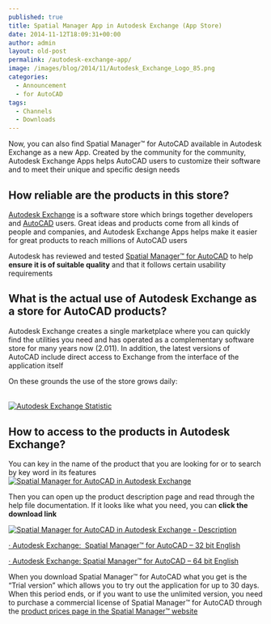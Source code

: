 ```yaml
---
published: true
title: Spatial Manager App in Autodesk Exchange (App Store)
date: 2014-11-12T18:09:31+00:00
author: admin
layout: old-post
permalink: /autodesk-exchange-app/
image: /images/blog/2014/11/Autodesk_Exchange_Logo_85.png
categories:
  - Announcement
  - for AutoCAD
tags:
  - Channels
  - Downloads
---
```

Now, you can also find Spatial Manager™ for AutoCAD available in Autodesk Exchange as a new App. Created by the community for the community, Autodesk Exchange Apps helps AutoCAD users to customize their software and to meet their unique and specific design needs<!--more-->

## <span>How reliable are the products in this store?</span>

<a title="Autodesk Exchange main page" href="https://apps.exchange.autodesk.com/" target="_blank" rel="nofollow">Autodesk Exchange</a> is a software store which brings together developers and <a title="AutoCAD product page" href="http://www.autodesk.com/products/autocad/overview" target="_blank" rel="nofollow">AutoCAD</a> users. Great ideas and products come from all kinds of people and companies, and Autodesk Exchange Apps helps make it easier for great products to reach millions of AutoCAD users

Autodesk has reviewed and tested <a title="Spatial Manager™ for AutoCAD product page" href="/spm-forautocad/" target="_blank" rel="nofollow">Spatial Manager™ for AutoCAD</a> to help **ensure it is of suitable quality** and that it follows certain usability requirements

## <span>What is the</span> <span>actual use</span> of <span>Autodesk</span> <span>Exchange</span> as a store <span>for AutoCAD</span> <span>products</span>?

Autodesk Exchange creates a single marketplace where you can quickly find the utilities you need and has <span>operated as</span> <span>a complementary software store</span> <span>for many years now (2.011)</span>. <span>In addition,</span> <span>the latest versions of</span> <span>AutoCAD</span> <span>include</span> <span>direct access to</span> <span>Exchange from the</span> <span>interface</span> <span>of</span> <span>the application</span> <span>itself</span>

<span><span>On these grounds</span> <span>the use</span> <span>of the store</span> <span>grows daily</span>:<br /> </span>

###### 

<p>
  <a href="/images/blog/2014/11/Autodesk_Exchange_3.png" target="_blank" rel="nofollow"><img src="/images/blog/2014/11/Autodesk_Exchange_3-199x300.png" alt="Autodesk Exchange Statistic" width="199" height="300" srcset="/images/blog/2014/11/Autodesk_Exchange_3-199x300.png 199w, /images/blog/2014/11/Autodesk_Exchange_3.png 474w" sizes="(max-width: 199px) 100vw, 199px" /></a>
</p>

## 

## How to access to the products in Autodesk Exchange?

You can key in the name of the product that you are looking for or to search by key word in its features <a href="/images/blog/2014/11/Autodesk_Exchange_1.png" target="_blank" rel="nofollow"><img src="/images/blog/2014/11/Autodesk_Exchange_1-1024x480.png" alt="Spatial Manager for AutoCAD in Autodesk Exchange" width="625" height="292" srcset="/images/blog/2014/11/Autodesk_Exchange_1-1024x480.png 1024w, /images/blog/2014/11/Autodesk_Exchange_1-300x140.png 300w, /images/blog/2014/11/Autodesk_Exchange_1-624x292.png 624w, /images/blog/2014/11/Autodesk_Exchange_1.png 1280w" sizes="(max-width: 625px) 100vw, 625px" /></a>

Then you can open up the product description page and read through the help file documentation. If it looks like what you need, you can **click the download link**

<a href="/images/blog/2014/11/Autodesk_Exchange_2.png" target="_blank" rel="nofollow"><img src="/images/blog/2014/11/Autodesk_Exchange_2-1024x842.png" alt="Spatial Manager for AutoCAD in Autodesk Exchange - Description" width="625" height="513" srcset="/images/blog/2014/11/Autodesk_Exchange_2-1024x842.png 1024w, /images/blog/2014/11/Autodesk_Exchange_2-300x246.png 300w, /images/blog/2014/11/Autodesk_Exchange_2-624x513.png 624w, /images/blog/2014/11/Autodesk_Exchange_2.png 1269w" sizes="(max-width: 625px) 100vw, 625px" /></a>

<a href="https://apps.exchange.autodesk.com/ACD/en/Detail/Index?id=appstore.exchange.autodesk.com%3aspatialmanagerforautocad_windows32%3aen" target="_blank" rel="nofollow">· Autodesk Exchange:  Spatial Manager™ for AutoCAD &#8211; 32 bit English</a>
  
<a href="https://apps.exchange.autodesk.com/ACD/en/Detail/Index?id=appstore.exchange.autodesk.com%3aspatialmanagerforautocad_windows64%3aen" target="_blank" rel="nofollow">· Autodesk Exchange: Spatial Manager™ for AutoCAD &#8211; 64 bit English</a>

When you download Spatial Manager™ for AutoCAD what you get is the &#8220;Trial version&#8221; which allows you to try out the application for up to 30 days. When this period ends, or if you want to use the unlimited version, you need to purchase a commercial license of Spatial Manager™ for AutoCAD through the <a title="Spatial Manager for AutoCAD product prices page" href="/spm-forautocad-prices/" target="_blank" rel="nofollow">product prices page in the Spatial Manager™ website</a>